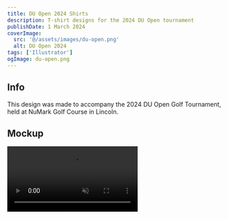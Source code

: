 ```yaml
---
title: DU Open 2024 Shirts
description: T-shirt designs for the 2024 DU Open tournament
publishDate: 1 March 2024
coverImage:
  src: '@/assets/images/du-open.png'
  alt: DU Open 2024
tags: ['Illustrator']
ogImage: du-open.png
---
```


## Info

This design was made to accompany the 2024 DU Open Golf Tournament, held at NuMark Golf Course in Lincoln.

## Mockup

<div class="w-full">
<video class="mx-auto" autoplay loop muted playsinline>
  <source src="https://content.mikepayne.me/videos%2Fdu-open.mp4" type="video/mp4" />
  Your browser does not support the video tag.
</video>
</div>
